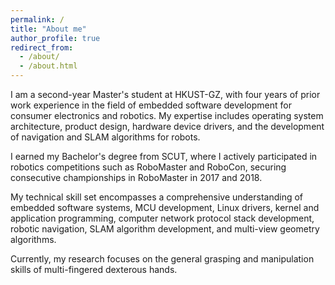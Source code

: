 ```yaml
---
permalink: /
title: "About me"
author_profile: true
redirect_from: 
  - /about/
  - /about.html
---
```

I am a second-year Master's student at HKUST-GZ, with four years of prior work experience in the field of embedded software development for consumer electronics and robotics. My expertise includes operating system architecture, product design, hardware device drivers, and the development of navigation and SLAM algorithms for robots. 

I earned my Bachelor's degree from SCUT, where I actively participated in robotics competitions such as RoboMaster and RoboCon, securing consecutive championships in RoboMaster in 2017 and 2018.

My technical skill set encompasses a comprehensive understanding of embedded software systems, MCU development, Linux drivers, kernel and application programming, computer network protocol stack development, robotic navigation, SLAM algorithm development, and multi-view geometry algorithms.

Currently, my research focuses on the general grasping and manipulation skills of multi-fingered dexterous hands.